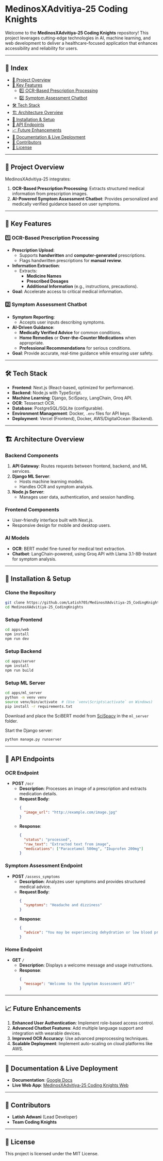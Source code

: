 # MedinosXAdvitiya-25 Coding Knights

Welcome to the **MedinosXAdvitiya-25 Coding Knights** repository! This project leverages cutting-edge technologies in AI, machine learning, and web development to deliver a healthcare-focused application that enhances accessibility and reliability for users.

---

## 📌 Index

- [🚀 Project Overview](#-project-overview)
- [🌟 Key Features](#-key-features)
  - [1️⃣ OCR-Based Prescription Processing](#1%EF%B8%8F-ocr-based-prescription-processing)
  - [2️⃣ Symptom Assessment Chatbot](#2%EF%B8%8F-symptom-assessment-chatbot)
- [🛠️ Tech Stack](#%EF%B8%8F-tech-stack)
- [🏗️ Architecture Overview](#%EF%B8%8F-architecture-overview)
- [🔧 Installation & Setup](#-installation--setup)
- [🔑 API Endpoints](#-api-endpoints)
- [📈 Future Enhancements](#-future-enhancements)
- [📜 Documentation & Live Deployment](#-documentation--live-deployment)
- [🤝 Contributors](#-contributors)
- [📄 License](#-license)

---

## 🚀 Project Overview

MedinosXAdvitiya-25 integrates:
1. **OCR-Based Prescription Processing**: Extracts structured medical information from prescription images.
2. **AI-Powered Symptom Assessment Chatbot**: Provides personalized and medically verified guidance based on user symptoms.

---

## 🌟 Key Features

### **1️⃣ OCR-Based Prescription Processing**
- **Prescription Upload**:
  - Supports **handwritten** and **computer-generated** prescriptions.
  - Flags handwritten prescriptions for **manual review**.
- **Information Extraction**:
  - Extracts:
    - **Medicine Names**
    - **Prescribed Dosages**
    - **Additional Information** (e.g., instructions, precautions).
- **Goal**: Accelerate access to critical medical information.

### **2️⃣ Symptom Assessment Chatbot**
- **Symptom Reporting**:
  - Accepts user inputs describing symptoms.
- **AI-Driven Guidance**:
  - **Medically Verified Advice** for common conditions.
  - **Home Remedies** or **Over-the-Counter Medications** when appropriate.
  - **Professional Recommendations** for serious conditions.
- **Goal**: Provide accurate, real-time guidance while ensuring user safety.

---

## 🛠️ Tech Stack

- **Frontend**: Next.js (React-based, optimized for performance).
- **Backend**: Node.js with TypeScript.
- **Machine Learning**: Django, SciSpacy, LangChain, Groq API.
- **OCR**: Tesseract OCR.
- **Database**: PostgreSQL/SQLite (configurable).
- **Environment Management**: Docker, `.env` files for API keys.
- **Deployment**: Vercel (Frontend), Docker, AWS/DigitalOcean (Backend).

---

## 🏗️ Architecture Overview

### **Backend Components**
1. **API Gateway**: Routes requests between frontend, backend, and ML services.
2. **Django ML Server**:
   - Hosts machine learning models.
   - Handles OCR and symptom analysis.
3. **Node.js Server**:
   - Manages user data, authentication, and session handling.

### **Frontend Components**
- User-friendly interface built with Next.js.
- Responsive design for mobile and desktop users.

### **AI Models**
- **OCR**: BERT model fine-tuned for medical text extraction.
- **Chatbot**: LangChain-powered, using Groq API with Llama 3.1-8B-Instant for symptom analysis.

---

## 🔧 Installation & Setup

### **Clone the Repository**
```bash
git clone https://github.com/Latish705/MedinosXAdvitiya-25_CodingKnights.git
cd MedinosXAdvitiya-25_CodingKnights
```

### **Setup Frontend**
```bash
cd apps/web
npm install
npm run dev
```

### **Setup Backend**
```bash
cd apps/server
npm install
npm run build
```

### **Setup ML Server**
```bash
cd apps/ml_server
python -m venv venv
source venv/bin/activate  # (Use `venv\Scripts\activate` on Windows)
pip install -r requirements.txt
```

Download and place the SciBERT model from [SciSpacy](https://allenai.github.io/scispacy/) in the `ml_server` folder.

Start the Django server:
```bash
python manage.py runserver
```

---

## 🔑 API Endpoints

### **OCR Endpoint**
- **POST** `/ocr`
  - **Description**: Processes an image of a prescription and extracts medication details.
  - **Request Body**:
    ```json
    {
      "image_url": "http://example.com/image.jpg"
    }
    ```
  - **Response**:
    ```json
    {
      "status": "processed",
      "raw_text": "Extracted text from image",
      "medications": ["Paracetamol 500mg", "Ibuprofen 200mg"]
    }
    ```

### **Symptom Assessment Endpoint**
- **POST** `/assess_symptoms`
  - **Description**: Analyzes user symptoms and provides structured medical advice.
  - **Request Body**:
    ```json
    {
      "symptoms": "Headache and dizziness"
    }
    ```
  - **Response**:
    ```json
    {
      "advice": "You may be experiencing dehydration or low blood pressure."
    }
    ```

### **Home Endpoint**
- **GET** `/`
  - **Description**: Displays a welcome message and usage instructions.
  - **Response**:
    ```json
    {
      "message": "Welcome to the Symptom Assessment API!"
    }
    ```

---

## 📈 Future Enhancements

1. **Enhanced User Authentication**: Implement role-based access control.
2. **Advanced Chatbot Features**: Add multiple language support and integration with wearable devices.
3. **Improved OCR Accuracy**: Use advanced preprocessing techniques.
4. **Scalable Deployment**: Implement auto-scaling on cloud platforms like AWS.

---

## 📜 Documentation & Live Deployment

- **Documentation**: [Google Docs](https://docs.google.com/document/d/1KsO0jbr0zupdO6jS0Glnl1vZzz4EwsOdRdfvCx7pA_U/edit?tab=t.0)
- **Live Web App**: [MedinosXAdvitiya-25 Coding Knights Web](https://medinos-x-advitiya-25-coding-knights-web-8du8.vercel.app/)

---

## 🤝 Contributors

- **Latish Adwani** (Lead Developer)
- **Team Coding Knights**

---

## 📄 License

This project is licensed under the MIT License.
